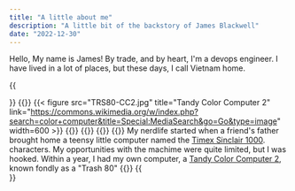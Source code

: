 ```yaml
---
title: "A little about me"
description: "A little bit of the backstory of James Blackwell"
date: "2022-12-30"
---
```


Hello, My name is James! By trade, and by heart, I'm a devops engineer.  I have
lived in a lot of places, but these days, I call Vietnam home.
 
{{<section>}}
{{<column>}}
{{< figure src="TRS80-CC2.jpg" title="Tandy Color Computer 2" link="https://commons.wikimedia.org/w/index.php?search=color+computer&title=Special:MediaSearch&go=Go&type=image" width=600 >}}
{{</column>}}
{{<column>}}
{{</column>}}
{{<column>}}
My nerdlife started when a friend's father brought home a teensy little computer
named the [Timex Sinclair
1000](https://en.wikipedia.org/wiki/Timex_Sinclair_1000).  characters. My
opportunities with the machime were quite limited, but I was hooked. Within a
year, I had my own computer, a [Tandy Color Computer
2](https://www.youtube.com/watch?v=UIdJqM63A6k&ab_channel=NewsmakersTech),
known fondly as a "Trash 80"
{{</column>}}
{{</section>}}
